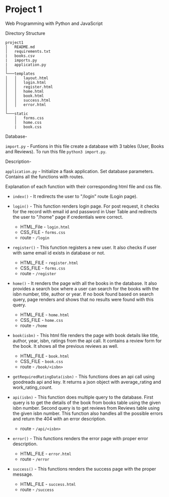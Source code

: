 # Project 1

Web Programming with Python and JavaScript

Directory Structure
```
project1
│   README.md
│   requirements.txt
|   books.csv    
|   imports.py
|   application.py
│
└───templates
│   │   layout.html
│   │   login.html
│   │   register.html
│   │   home.html
│   │   book.html
│   │   success.html
│   │   error.html
│   
└───static
    │   forms.css
    │   home.css
    |   book.css
```

Database-

`import.py` - Funtions in this file create a database with 3 tables (User, Books and Reviews). To run this file `python3 import.py`.


Description-

`application.py` - Initialize a flask application. Set database parameters. Contains all the functions with routes.

Explanation of each function with their corresponding html file and css file.
- `index()` - It redirects the user to "/login" route (Login page).
- `login()` - This function renders login page. For post request, it checks for the record with email id and password in User Table and redirects the user to "/home" page if credentials were correct.
    - HTML_File - `login.html`
    - CSS_FILE - `forms.css`
    - route - `/login`

- `register()` - This function registers a new user. It also checks if user with same email id exists in database or not. 
    - HTML_FILE - `register.html`
    - CSS_FILE - `forms.css`
    - route - `/register`

- `home()` - It renders the page with all the books in the database. It also provides a search box where a user can search for the books with the isbn number, title, author or year. If no book found based on search query, page renders and shows that no results were found with this query.
    - HTML_FILE - `home.html`
    - CSS_FILE - `home.css`
    - route - `/home`

- `book(isbn)` - This html file renders the page with book details like title, author, year, isbn, ratings from the api call. It contains a review form for the book. It shows all the previous reviews as well.
    - HTML_FILE - `book.html`
    - CSS_FILE - `book.css`
    - route - `/book/<isbn>`

- `getRequiredRatingData(isbn)` - This functions does an api call using goodreads api and key. It returns a json object with average_rating and work_rating_count.

- `api(isbn)` - This function does multiple query to the database. First query is to get the details of the book from books table using the given isbn number. Second query is to get reviews from Reviews table using the given isbn number. This function also handles all the possible errors and return the 404 with an error description.
    - route - `/api/<isbn>`

- `error()` - This functions renders the error page with proper error description.
    - HTML_FILE - `error.html`
    - route - `/error`

- `success()` - This functions renders the success page with the proper message.
    - HTML_FILE - `success.html`
    - route - `/success`


